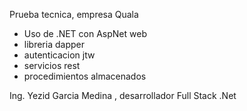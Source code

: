 Prueba tecnica, empresa Quala
- Uso de .NET con AspNet web
- libreria dapper
- autenticacion jtw
- servicios rest
- procedimientos almacenados

Ing. Yezid Garcia Medina , desarrollador Full Stack .Net
  

